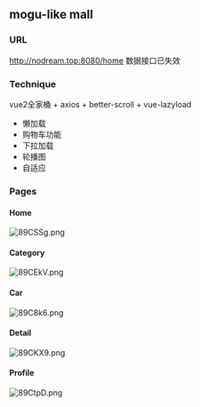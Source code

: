 ## mogu-like mall

### URL
http://nodream.top:8080/home
数据接口已失效

### Technique
vue2全家桶 + axios + better-scroll + vue-lazyload
- 懒加载
- 购物车功能
- 下拉加载
- 轮播图
- 自适应

### Pages

#### Home
![89CSSg.png](https://s2.ax1x.com/2020/03/09/89CSSg.png)


#### Category
![89CEkV.png](https://s2.ax1x.com/2020/03/09/89CEkV.png)


#### Car
![89C8k6.png](https://s2.ax1x.com/2020/03/09/89C8k6.png)


#### Detail
![89CKX9.png](https://s2.ax1x.com/2020/03/09/89CKX9.png)


#### Profile
![89CtpD.png](https://s2.ax1x.com/2020/03/09/89CtpD.png)